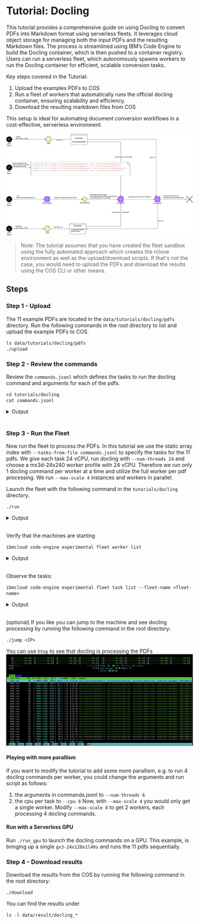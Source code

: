 # Tutorial: Docling

This tutorial provides a comprehensive guide on using Docling to convert PDFs into Markdown format using serverless fleets. It leverages cloud object storage for managing both the input PDFs and the resulting Markdown files. The process is streamlined using IBM’s Code Engine to build the Docling container, which is then pushed to a container registry. Users can run a serverless fleet, which autonomously spawns workers to run the Docling container for efficient, scalable conversion tasks.

Key steps covered in the Tutorial:
1. Upload the examples PDFs to COS
2. Run a fleet of workers that automatically runs the official docling container, ensuring scalability and efficiency.
4. Download the resulting markdown files from COS

This setup is ideal for automating document conversion workflows in a cost-effective, serverless environment.


![](../../images/examples_docling_flow.png)

> Note: The tutorial assumes that you have created the fleet sandbox using the fully automated approach which creates the rclone environment as well as the upload/download scripts. If that's not the case, you would need to upload the PDFs and download the results using the COS CLI or other means.

## Steps


### Step 1 - Upload

The 11 example PDFs are located in the `data/tutorials/docling/pdfs` directory. Run the following commands in the root directory to list and upload the example PDFs to COS.
```
ls data/tutorials/docling/pdfs
./upload
```

### Step 2 - Review the commands

Review the `commands.jsonl` which defines the tasks to run the docling command and arguments for each of the pdfs.
```
cd tutorials/docling
cat commands.jsonl
```

<a name="Output"></a>
<details>
  <summary>Output</summary>

```
➜  cat commands.jsonl

{ "command":"docling", "args": ["--num-threads", "24", "/mnt/ce/data/tutorials/docling/pdfs/2203.01017v2.pdf", "--output", "/mnt/ce/data/result/docling_2203.01017v2.pdf.md" ]}
{ "command":"docling", "args": ["--num-threads", "24", "/mnt/ce/data/tutorials/docling/pdfs/2206.01062.pdf", "--output", "/mnt/ce/data/result/docling_2206.01062.pdf.md" ]}
{ "command":"docling", "args": ["--num-threads", "24", "/mnt/ce/data/tutorials/docling/pdfs/2305.03393v1-pg9.pdf", "--output", "/mnt/ce/data/result/docling_2305.03393v1-pg9.pdf.md" ]}
{ "command":"docling", "args": ["--num-threads", "24", "/mnt/ce/data/tutorials/docling/pdfs/2305.03393v1.pdf", "--output", "/mnt/ce/data/result/docling_2305.03393v1.pdf.md" ]}
{ "command":"docling", "args": ["--num-threads", "24", "/mnt/ce/data/tutorials/docling/pdfs/amt_handbook_sample.pdf", "--output", "/mnt/ce/data/result/docling_amt_handbook_sample.pdf.md" ]}
{ "command":"docling", "args": ["--num-threads", "24", "/mnt/ce/data/tutorials/docling/pdfs/code_and_formula.pdf", "--output", "/mnt/ce/data/result/docling_code_and_formula.pdf.md" ]}
{ "command":"docling", "args": ["--num-threads", "24", "/mnt/ce/data/tutorials/docling/pdfs/picture_classification.pdf", "--output", "/mnt/ce/data/result/docling_picture_classification.pdf.md" ]}
{ "command":"docling", "args": ["--num-threads", "24", "/mnt/ce/data/tutorials/docling/pdfs/redp5110_sampled.pdf", "--output", "/mnt/ce/data/result/docling_redp5110_sampled.pdf.md" ]}
{ "command":"docling", "args": ["--num-threads", "24", "/mnt/ce/data/tutorials/docling/pdfs/right_to_left_01.pdf", "--output", "/mnt/ce/data/result/docling_right_to_left_01.pdf.md" ]}
{ "command":"docling", "args": ["--num-threads", "24", "/mnt/ce/data/tutorials/docling/pdfs/right_to_left_02.pdf", "--output", "/mnt/ce/data/result/docling_right_to_left_02.pdf.md" ]}
{ "command":"docling", "args": ["--num-threads", "24", "/mnt/ce/data/tutorials/docling/pdfs/right_to_left_03.pdf", "--output", "/mnt/ce/data/result/docling_right_to_left_03.pdf.md" ]}
```
</details>
<br/>

### Step 3 - Run the Fleet

Now run the fleet to process the PDFs. In this tutorial we use the static array index with `--tasks-from-file commands.jsonl` to specify the tasks for the 11 pdfs. We give each task 24 vCPU, run docling with `--num-threads 24` and choose a mx3d-24x240 worker profile with 24 vCPU. Therefore we run only 1 docling command per worker at a time and utilize the full worker per pdf processing. We run `--max-scale 4` instances and workers in parallel. 

Launch the fleet with the following command in the `tutorials/docling` directory.
```
./run
```

<a name="Output"></a>
<details>
  <summary>Output</summary>

```
➜  docling ./run
using image: de.icr.io/ce--fleet-docling/docling
ibmcloud code-engine experimental fleet run --name fleet-0eb02f2f-1
  --image de.icr.io/ce--fleet-docling/docling
  --registry-secret fleet-registry-secret
  --worker-profile mx3d-24x240
  --max-scale 4
  --tasks-from-file commands.jsonl
  --cpu 24
  --memory 240G
Preparing your tasks: ⠼ Please wait...took 11.233582 seconds.
Preparing your tasks: ⠴ Please wait...
COS Bucket used 'ce-fleet-sandbox-data-fbfdde1d'...
Launching fleet 'fleet-0eb02f2f-1'...
Current fleet status 'Launching'...
OK
Getting Fleet 'fleet-0eb02f2f-1'...
OK

Name:          fleet-0eb02f2f-1
Status:        provisioning
Age:           0s
Created:       2025-04-30T08:56:58+02:00
Project Name:  ce-fleet-sandbox--ce-project
ID:            a73a8ed0-fe7d-4335-971d-f9932516b4d3

Task Summary:
  Tasks:                 11
  Instances:             4
  Workers:               4
  Instances per Worker:  1
```
</details>
<br/>


Verify that the machines are starting
```
ibmcloud code-engine experimental fleet worker list
```
<a name="Output"></a>
<details>
  <summary>Output</summary>

```
➜  serverless-fleets ibmcloud ce exp fleet worker list
Listing serverless fleet workers...
OK

Name                           Status   IP            Zone     Age  Profile      Fleet Name
fleet-0eb02f2f-10000-80223816  running  10.243.0.116  eu-de-1  78s  mx3d-24x240  fleet-0eb02f2f-1
fleet-0eb02f2f-10001-07b9f1c9  running  10.243.0.117  eu-de-1  78s  mx3d-24x240  fleet-0eb02f2f-1
fleet-0eb02f2f-10002-33e72f0f  running  10.243.0.115  eu-de-1  78s  mx3d-24x240  fleet-0eb02f2f-1
fleet-0eb02f2f-10003-1a2cc4c0  running  10.243.0.118  eu-de-1  78s  mx3d-24x240  fleet-0eb02f2f-1
```
</details>
<br/>

Observe the tasks:

```
ibmcloud code-engine experimental fleet task list --fleet-name <fleet-name>
```
<a name="Output"></a>
<details>
  <summary>Output</summary>

```
➜  serverless-fleets ibmcloud ce exp fleet task list --fleet-name fleet-0eb02f2f-1
Getting your tasks: ⠸ Please wait...Duration of list in seconds '0.262680'...
Project Name:  ce-fleet-sandbox--ce-project
Project ID:    e1501040-e56e-48b6-b9f0-1695908199bf
Fleet Name:    fleet-0eb02f2f-1
ID:            a73a8ed0-fe7d-4335-971d-f9932516b4d3



COS Task Store:
Bucket Name:  ce-fleet-sandbox-data-fbfdde1d
Prefix:       e1501040-e56e-48b6-b9f0-1695908199bf/a73a8ed0-fe7d-4335-971d-f9932516b4d3/v1/queue/

Task Summary:
Pending Tasks:    7
Running Tasks:    4
Failed Tasks:     0
Succeeded Tasks:  0
```
</details>
<br/>

(optional) If you like you can jump to the machine and see docling processing by running the following command in the root directory:
```
./jump <IP>
```

You can use `htop` to see that docling is processing the PDFs
![](../../images/examples_docling.jpg)


#### Playing with more parallism

If you want to modify the tutorial to add some more parallism, e.g. to run 4 docling commands per worker, you could change the arguments and run script as follows: 
1. the arguments in commands.jsonl to `--num-threads 6`
2. the cpu per task to `--cpu 6`
Now, with `--max-scale 4` you would only get a single worker. Modify `--max-scale 8` to get 2 workers, each processing 4 docling commands.

#### Run with a Serverless GPU

Run `./run_gpu` to launch the docling commands on a GPU. This example, is bringing up a single `gx3-24x120x1l40s` and runs the 11 pdfs sequentially.


### Step 4 - Download results

Download the results from the COS by running the following command in the root directory:
```
./download
```

You can find the results under
```
ls -l data/result/docling_*
```


